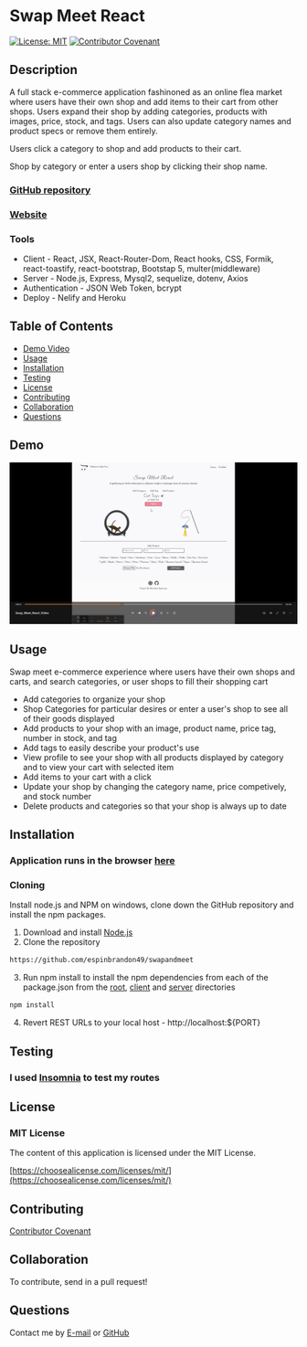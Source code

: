 # Swap Meet React
[![License: MIT](https://img.shields.io/badge/License-MIT-yellow.svg)](https://opensource.org/licenses/MIT)
[![Contributor Covenant](https://img.shields.io/badge/Contributor%20Covenant-2.1-4baaaa.svg)](code_of_conduct.md)

## Description 
A full stack e-commerce application fashinoned as an online flea market  where users have their own shop and add items to their cart from other shops.  Users expand their shop by adding categories, products with images, price, stock, and tags.  Users can also update category names and product specs or remove them entirely.    

Users click a category to shop and add products to their cart.  

Shop by category or enter a users shop by clicking their shop name.

### [GitHub repository](https://github.com/espinbrandon49/Swap-Meet-React)
### [Website](https://jovial-belekoy-f030f6.netlify.app/)

### Tools
* Client - React, JSX, React-Router-Dom, React hooks, CSS, Formik, react-toastify, react-bootstrap, Bootstap 5, multer(middleware) 
* Server - Node.js, Express, Mysql2, sequelize, dotenv, Axios
* Authentication - JSON Web Token, bcrypt
* Deploy - Nelify and Heroku

## Table of Contents 
  * [Demo Video](#demo)
  * [Usage](#usage)
  * [Installation](#installation)
  * [Testing](#testing)
  * [License](#license)
  * [Contributing](#contributing)
  * [Collaboration](#collaboration)
  * [Questions](#questions)

## Demo
[![A video image that shows the Swap Meet React project with a play button](./client/src/images/swap-meet-react.png)](https://github.com/espinbrandon49/Swap-Meet-React/assets/102924713/064fdd9c-c87a-430a-822e-36906d76b27b)
  
## Usage 
Swap meet e-commerce experience where users have their own shops and carts, and search categories, or user shops to fill their shopping cart
- Add categories to organize your shop
- Shop Categories for particular desires or enter a user's shop to see all of their goods displayed
- Add products to your shop with an image, product name, price tag, number in stock, and tag
- Add tags to easily describe your product's use
- View profile to see your shop with all products displayed by category and to view your cart with selected item
- Add items to your cart with a click
- Update your shop by changing the category name, price competively, and stock number
- Delete products and categories so that your shop is always up to date

## Installation
### Application runs in the browser [here](https://jovial-belekoy-f030f6.netlify.app/category/13) 

### Cloning
Install node.js and NPM on windows, clone down the GitHub repository and install the npm packages.
1. Download and install [Node.js](https://nodejs.org/en/download/)
2. Clone the repository
```bash
https://github.com/espinbrandon49/swapandmeet
```
3. Run npm install to install the npm dependencies from each of the package.json from the [root](./package.json), [client](./client/package.json) and [server](./server/package.json) directories
```bash
npm install
```
4. Revert REST URLs to your local host - http://localhost:${PORT}

## Testing
### I used [Insomnia](https://docs.insomnia.rest/) to test my routes

## License 
### MIT License 
The content of this application is licensed under the MIT License. 

[https://choosealicense.com/licenses/mit/](https://choosealicense.com/licenses/mit/) 

## Contributing 
[Contributor Covenant](https://www.contributor-covenant.org/)

## Collaboration
To contribute, send in a pull request!

## Questions 
Contact me by [E-mail](mailto:espinbrandon49@gmail.com) or [GitHub](https://github.com/espinbrandon49)
